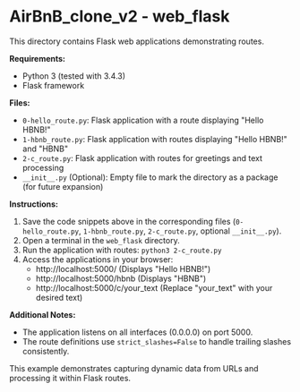 # AirBnB_clone_v2 - web_flask

This directory contains Flask web applications demonstrating routes.

**Requirements:**

* Python 3 (tested with 3.4.3)
* Flask framework

**Files:**

* `0-hello_route.py`: Flask application with a route displaying "Hello HBNB!"
* `1-hbnb_route.py`: Flask application with routes displaying "Hello HBNB!" and "HBNB"
* `2-c_route.py`: Flask application with routes for greetings and text processing
* `__init__.py` (Optional): Empty file to mark the directory as a package (for future expansion)

**Instructions:**

1. Save the code snippets above in the corresponding files (`0-hello_route.py`, `1-hbnb_route.py`, `2-c_route.py`, optional `__init__.py`).
2. Open a terminal in the `web_flask` directory.
3. Run the application with routes: `python3 2-c_route.py`
4. Access the applications in your browser:
    * http://localhost:5000/ (Displays "Hello HBNB!")
    * http://localhost:5000/hbnb (Displays "HBNB")
    * http://localhost:5000/c/your_text (Replace "your_text" with your desired text)

**Additional Notes:**

* The application listens on all interfaces (0.0.0.0) on port 5000.
* The route definitions use `strict_slashes=False` to handle trailing slashes consistently.

This example demonstrates capturing dynamic data from URLs and processing it within Flask routes.  
